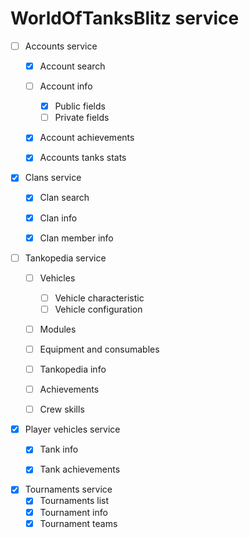# WorldOfTanksBlitz service
- [ ] Accounts service
    - [x] Account search
    - [ ] Account info
        - [x] Public fields
        - [ ] Private fields
    - [x] Account achievements
    - [x] Accounts tanks stats


- [x] Clans service
    - [x] Clan search
    - [x] Clan info
    - [x] Clan member info


- [ ] Tankopedia service
    - [ ] Vehicles
        - [ ] Vehicle characteristic
        - [ ] Vehicle configuration
    - [ ] Modules
    - [ ] Equipment and consumables
    - [ ] Tankopedia info
    - [ ] Achievements
    - [ ] Crew skills


- [x] Player vehicles service
    - [x] Tank info
    - [x] Tank achievements


- [x] Tournaments service
    - [x] Tournaments list
    - [x] Tournament info
    - [x] Tournament teams
